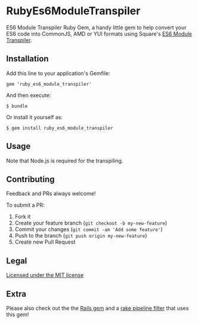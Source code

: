 # RubyEs6ModuleTranspiler

ES6 Module Transpiler Ruby Gem, a handy little gem to help convert your ES6 code into CommonJS, AMD or YUI formats using Square's [ES6 Module Transpiler](https://github.com/square/es6-module-transpiler).

## Installation

Add this line to your application's Gemfile:

    gem 'ruby_es6_module_transpiler'

And then execute:

    $ bundle

Or install it yourself as:

    $ gem install ruby_es6_module_transpiler

## Usage

Note that Node.js is required for the transpiling.

## Contributing
Feedback and PRs always welcome!

To submit a PR:

1. Fork it
2. Create your feature branch (`git checkout -b my-new-feature`)
3. Commit your changes (`git commit -am 'Add some feature'`)
4. Push to the branch (`git push origin my-new-feature`)
5. Create new Pull Request

## Legal

[Licensed under the MIT license](http://opensource.org/licenses/mit-license.php)

## Extra

Please also check out the the [Rails gem](https://github.com/dockyard/es6_module_transpiler-rails) and a [rake pipeline filter](https://github.com/izhan/rake-pipeline-web-filters) that uses this gem!
